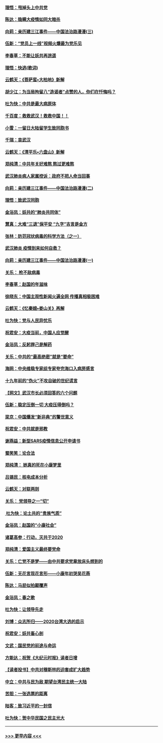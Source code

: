 #### [理悟：甩掉头上中共党](../pages/nsc993/n11838826.md?t=02030144) 
#### [陈达：隐瞒大疫情如同大暗杀](../pages/nsc993/n11838771.md?t=02030144) 
#### [向莉：亲历建三江事件——中国法治路漫漫(三)](../pages/nsc993/n11831825.md?t=02030144) 
#### [伍新：“党员上一线”视频火爆最为党乐见](../pages/nsc993/n11838200.md?t=02030144) 
#### [李春草：不能让妖共再逍遥](../pages/nsc993/n11838102.md?t=02030144) 
#### [理悟：快逃(歌词)](../pages/nsc993/n11838083.md?t=02030144) 
#### [云鹤天：《菩萨蛮▪大柏地》新解](../pages/nsc993/n11838059.md?t=02030144) 
#### [胡少江：为当局拘留八“造谣者”点赞的人，你们在忏悔吗？](../pages/nsc993/n11836801.md?t=02030144) 
#### [吐为快：中共是最大病原体](../pages/nsc993/n11836748.md?t=02030144) 
#### [千百度：救救武汉！救救中国！！](../pages/nsc993/n11836145.md?t=02030144) 
#### [小雪：一留日大陆留学生致同胞书](../pages/nsc993/n11834624.md?t=02030144) 
#### [千瑞：哀武汉](../pages/nsc993/n11833647.md?t=02030144) 
#### [云鹤天：《清平乐▪六盘山》新解](../pages/nsc993/n11833611.md?t=02030144) 
#### [郑纯清：中共年关好难熬 熬过更难熬](../pages/nsc993/n11833489.md?t=02030144) 
#### [武汉肺炎病人家属控诉：政府不把人命当回事](../pages/nsc993/n11833205.md?t=02030144) 
#### [向莉：亲历建三江事件——中国法治路漫漫(二)](../pages/nsc993/n11829102.md?t=02030144) 
#### [理悟：致武汉同胞](../pages/nsc993/n11831522.md?t=02030144) 
#### [金浴凤：妖共的“肺炎共同体”](../pages/nsc993/n11829448.md?t=02030144) 
#### [慧真：大难“三退”保平安 “九字”吉言是金方](../pages/nsc993/n11829501.md?t=02030144) 
#### [张林：防范冠状病毒的科学方法（之一）](../pages/nsc993/n11828618.md?t=02030144) 
#### [武汉肺炎 疫情到来如何自救？](../pages/nsc993/n11827632.md?t=02030144) 
#### [向莉：亲历建三江事件——中国法治路漫漫(一)](../pages/nsc993/n11827190.md?t=02030144) 
#### [关乐： 枪不敌病毒](../pages/nsc993/n11826746.md?t=02030144) 
#### [李春草：赵国的年滋味](../pages/nsc993/n11826321.md?t=02030144) 
#### [徐晓东：中国主观性新闻火遍全网 传播真相极困难](../pages/nsc993/n11826508.md?t=02030144) 
#### [云鹤天：《忆秦娥▪娄山关》再解](../pages/nsc993/n11824682.md?t=02030144) 
#### [吐为快：党与人民异忧乐](../pages/nsc993/n11824660.md?t=02030144) 
#### [祝君安：大疫当前，中国人应觉醒](../pages/nsc993/n11821946.md?t=02030144) 
#### [金浴凤：反躬罪己是解药](../pages/nsc993/n11820280.md?t=02030144) 
#### [关乐：中共的“最高绝密”就是“要命”](../pages/nsc993/n11816946.md?t=02030144) 
#### [海网：中央维稳专家组专家夸完海口入病房感言](../pages/nsc993/n11815138.md?t=02030144) 
#### [十九年前的“伪火”不攻自破的世纪谎言](../pages/nsc993/n11813238.md?t=02030144) 
#### [【网文】武汉市长必须回答的六个问题](../pages/nsc993/n11813848.md?t=02030144) 
#### [伍新：稳定压倒一切 大疫压得倒吗？](../pages/nsc993/n11812634.md?t=02030144) 
#### [梁京：中国爆发“新非典”的警世意义](../pages/nsc993/n11812554.md?t=02030144) 
#### [祝君安：中共就是邪教](../pages/nsc993/n11812431.md?t=02030144) 
#### [谢燕益：新型SARS疫情信息公开申请书](../pages/nsc993/n11808840.md?t=02030144) 
#### [蜀笑笑：论合法](../pages/nsc993/n11808064.md?t=02030144) 
#### [郑纯清： 她真的死在小康梦里](../pages/nsc993/n11806623.md?t=02030144) 
#### [吕锡民：核电成本分析](../pages/nsc993/n11806284.md?t=02030144) 
#### [云鹤天：对联两则](../pages/nsc993/n11805957.md?t=02030144) 
#### [关乐： 党领导之一“切”](../pages/nsc993/n11804505.md?t=02030144) 
#### [ 吐为快：论土共的“贵族气质”](../pages/nsc993/n11804490.md?t=02030144) 
#### [金浴凤：赵国的“小康社会”](../pages/nsc993/n11804452.md?t=02030144) 
#### [诸葛高参：行动，灭共于2020](../pages/nsc993/n11804120.md?t=02030144) 
#### [郑纯清：爱国主义最终要党命](../pages/nsc993/n11802197.md?t=02030144) 
#### [关乐：亡党不是梦——由中共要求党章放床头想到的](../pages/nsc993/n11802156.md?t=02030144) 
#### [伍新：无花言现花言形——小康年初哭吴花燕](../pages/nsc993/n11800044.md?t=02030144) 
#### [陈达：马屁似拍颠覆声](../pages/nsc993/n11800010.md?t=02030144) 
#### [金浴凤：春之歌](../pages/nsc993/n11797687.md?t=02030144) 
#### [吐为快：让领导先走](../pages/nsc993/n11797512.md?t=02030144) 
#### [刘博：众志所归——2020台湾大选的启示](../pages/nsc993/n11796878.md?t=02030144) 
#### [祝君安：妖共畜心剖](../pages/nsc993/n11794273.md?t=02030144) 
#### [文武：国民党的前途与命运](../pages/nsc993/n11794198.md?t=02030144) 
#### [方能达：祝贺《大纪元时报》读者日增](../pages/nsc993/n11793807.md?t=02030144) 
#### [【读者投书】中共对穆斯林的迫害成扩大趋势](../pages/nsc993/n11791371.md?t=02030144) 
#### [中立：中共与民为敌 期望台湾民主统一大陆](../pages/nsc993/n11790392.md?t=02030144) 
#### [苦胆：一张选票的距离](../pages/nsc993/n11788914.md?t=02030144) 
#### [陆客：致习近平的一封信](../pages/nsc993/n11788867.md?t=02030144) 
#### [吐为快：贺中华民国之民主光大](../pages/nsc993/n11788618.md?t=02030144) 

----
#### [ >>> 更早内容 <<< ](../indexes/nsc993-earlier.md)
